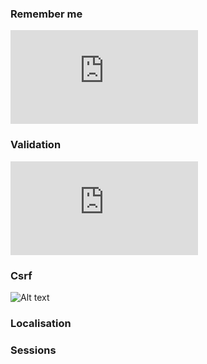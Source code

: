 ### Remember me
![Alt text](https://github.com/Gerrtty/social-network/blob/master/social-network/src/main/java/app/security/config/WebSecurityConfig.java)

### Validation
![Alt text](https://github.com/Gerrtty/social-network/blob/master/social-network/src/main/java/app/controller/RegistrationController.java)

### Csrf
![Alt text](https://github.com/Gerrtty/social-network/blob/master/social-network/src/main/webapp/WEB-INF/templates/auth.ftl)

### Localisation


### Sessions




